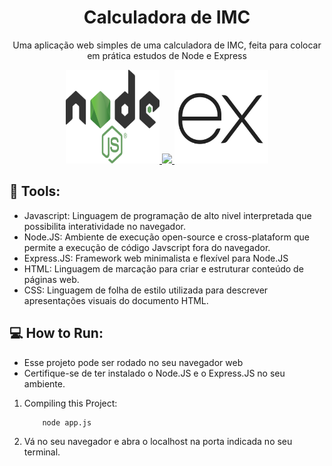 <h1 align='center'>Calculadora de IMC</h1>


<p align='center'>Uma aplicação web simples de uma calculadora de IMC, feita para colocar em prática estudos de Node e Express</p>

<div align='center'>
    <a href="https://nodejs.org/pt">
        <img src="./img/readme/node-icon.png" width="150" height="150"/>
    </a>
    <a href=""><img src="https://expressjs.com/">
        <img src="./img/readme/express-icon.png" width="150" height="150">
    </a>
</div>

## 🔧 Tools:

- Javascript: Linguagem de programação de alto nivel interpretada que possibilita interatividade no navegador.
- Node.JS: Ambiente de execução open-source e cross-plataform que permite a execução de código Javscript fora do navegador.
- Express.JS: Framework web minimalista e flexível para Node.JS
- HTML: Linguagem de marcação para criar e estruturar conteúdo de páginas web.
- CSS: Linguagem de folha de estilo utilizada para descrever apresentações visuais do documento HTML.

## 💻 How to Run:

- Esse projeto pode ser rodado no seu navegador web
- Certifique-se de ter instalado o Node.JS e o Express.JS no seu ambiente.

1. Compiling this Project:

    ```bash
        node app.js
    ```

2. Vá no seu navegador e abra o localhost na porta indicada no seu terminal.



